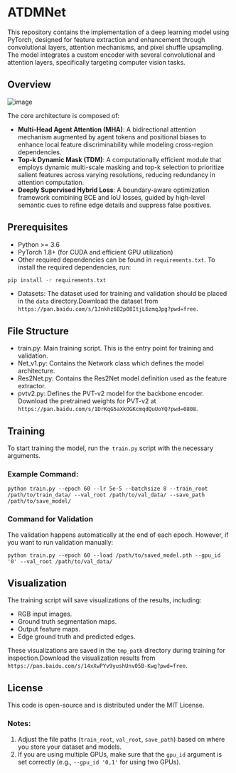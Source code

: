 # ATDMNet
This repository contains the implementation of a deep learning model using PyTorch, designed for feature extraction and enhancement through convolutional layers, attention mechanisms, and pixel shuffle upsampling. The model integrates a custom encoder with several convolutional and attention layers, specifically targeting computer vision tasks.
## Overview
![image](network1.png)

The core architecture is composed of:
- **Multi-Head Agent Attention (MHA)**: A bidirectional attention mechanism augmented by agent tokens and positional biases to enhance local feature discriminability while modeling cross-region dependencies.
- **Top-k Dynamic Mask (TDM)**: A computationally efficient module that employs dynamic multi-scale masking and top-k selection to prioritize salient features across varying resolutions, reducing redundancy in attention computation.
- **Deeply Supervised Hybrid Loss**: A boundary-aware optimization framework combining BCE and IoU losses, guided by high-level semantic cues to refine edge details and suppress false positives.

## Prerequisites
- Python >= 3.6
- PyTorch 1.8+ (for CUDA and efficient GPU utilization)
- Other required dependencies can be found in `requirements.txt`.
To install the required dependencies, run:
```bash
pip install -r requirements.txt 
```
- Datasets: The dataset used for training and validation should be placed in the `data` directory.Download the dataset from `https://pan.baidu.com/s/1Jnkhz6B2p08ItjL6zmqJpg?pwd=free`.

## File Structure
- train.py: Main training script. This is the entry point for training and validation.
- Net_v1.py: Contains the Network class which defines the model architecture.
- Res2Net.py: Contains the Res2Net model definition used as the feature extractor.
- pvtv2.py: Defines the PVT-v2 model for the backbone encoder. Download the pretrained weights for PVT-v2 at `https://pan.baidu.com/s/1DrKqG5aXkOGKcmqdQuUoYQ?pwd=0808`.

## Training
To start training the model, run the` train.py` script with the necessary arguments.
### Example Command:
`python train.py --epoch 60 --lr 5e-5 --batchsize 8 --train_root /path/to/train_data/ --val_root /path/to/val_data/ --save_path /path/to/save_model/
`
### Command for Validation
The validation happens automatically at the end of each epoch. However, if you want to run validation manually:

`python train.py --epoch 60 --load /path/to/saved_model.pth --gpu_id '0' --val_root /path/to/val_data/
`
## Visualization
The training script will save visualizations of the results, including:
- RGB input images. 
- Ground truth segmentation maps. 
- Output feature maps. 
- Edge ground truth and predicted edges.

These visualizations are saved in the `tmp_path` directory during training for inspection.Download the visualization results from `https://pan.baidu.com/s/14xXwPYv9yushUnv05B-Kwg?pwd=free`.

## License
This code is open-source and is distributed under the MIT License.
### Notes:
1. Adjust the file paths (`train_root`, `val_root`, `save_path`) based on where you store your dataset and models.
2. If you are using multiple GPUs, make sure that the `gpu_id` argument is set correctly (e.g., `--gpu_id '0,1'` for using two GPUs).

